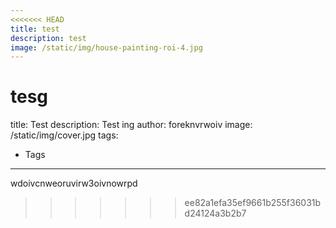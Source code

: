 ```yaml
---
<<<<<<< HEAD
title: test
description: test
image: /static/img/house-painting-roi-4.jpg
---
```

tesg
=======
title: Test
description: Test ing
author: foreknvrwoiv
image: /static/img/cover.jpg
tags:
  - Tags
---
wdoivcnweoruvirw3oivnowrpd
>>>>>>> ee82a1efa35ef9661b255f36031bd24124a3b2b7
